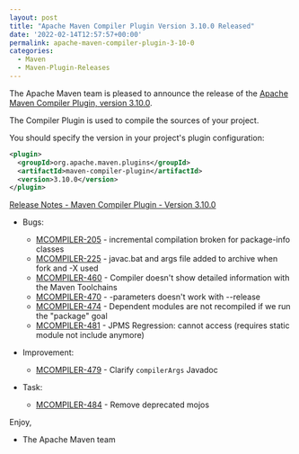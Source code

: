 ```yaml
---
layout: post
title: "Apache Maven Compiler Plugin Version 3.10.0 Released"
date: '2022-02-14T12:57:57+00:00'
permalink: apache-maven-compiler-plugin-3-10-0
categories:
  - Maven
  - Maven-Plugin-Releases
---
```

The Apache Maven team is pleased to announce the release of the
[Apache Maven Compiler Plugin, version 3.10.0](https://maven.apache.org/plugins/maven-compiler-plugin/).

The Compiler Plugin is used to compile the sources of your project.

You should specify the version in your project's plugin configuration:

```xml
<plugin>
  <groupId>org.apache.maven.plugins</groupId>
  <artifactId>maven-compiler-plugin</artifactId>
  <version>3.10.0</version>
</plugin>
```

<!-- more -->

[Release Notes - Maven Compiler Plugin - Version 3.10.0](https://issues.apache.org/jira/secure/ReleaseNote.jspa?projectId=12317225&version=12351256)


* Bugs:

    * [MCOMPILER-205](https://issues.apache.org/jira/browse/MCOMPILER-205) - incremental compilation broken for package-info classes
    * [MCOMPILER-225](https://issues.apache.org/jira/browse/MCOMPILER-225) - javac.bat and args file added to archive when fork and -X used
    * [MCOMPILER-460](https://issues.apache.org/jira/browse/MCOMPILER-460) - Compiler doesn't show detailed information with the Maven Toolchains
    * [MCOMPILER-470](https://issues.apache.org/jira/browse/MCOMPILER-470) - -parameters doesn't work with --release
    * [MCOMPILER-474](https://issues.apache.org/jira/browse/MCOMPILER-474) - Dependent modules are not recompiled if we run the "package" goal
    * [MCOMPILER-481](https://issues.apache.org/jira/browse/MCOMPILER-481) - JPMS Regression: cannot access <class> (requires static module not include anymore)

* Improvement:

    * [MCOMPILER-479](https://issues.apache.org/jira/browse/MCOMPILER-479) - Clarify `compilerArgs` Javadoc

* Task:

    * [MCOMPILER-484](https://issues.apache.org/jira/browse/MCOMPILER-484) - Remove deprecated mojos

Enjoy,

- The Apache Maven team
